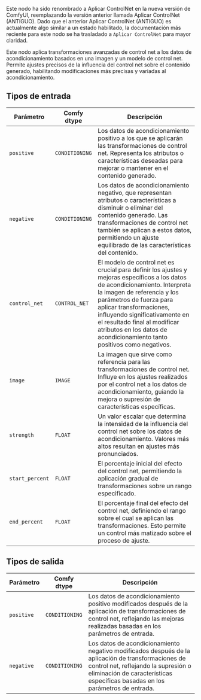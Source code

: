 > 
Este nodo ha sido renombrado a Aplicar ControlNet en la nueva versión de ComfyUI, reemplazando la versión anterior llamada Aplicar ControlNet (ANTIGUO). Dado que el anterior Aplicar ControlNet (ANTIGUO) es actualmente algo similar a un estado habilitado, la documentación más reciente para este nodo se ha trasladado a `Aplicar ControlNet` para mayor claridad.

Este nodo aplica transformaciones avanzadas de control net a los datos de acondicionamiento basados en una imagen y un modelo de control net. Permite ajustes precisos de la influencia del control net sobre el contenido generado, habilitando modificaciones más precisas y variadas al acondicionamiento.

## Tipos de entrada

| Parámetro | Comfy dtype | Descripción |
|-----------|-------------|-------------|
| `positive` | `CONDITIONING` | Los datos de acondicionamiento positivo a los que se aplicarán las transformaciones de control net. Representa los atributos o características deseadas para mejorar o mantener en el contenido generado. |
| `negative` | `CONDITIONING` | Los datos de acondicionamiento negativo, que representan atributos o características a disminuir o eliminar del contenido generado. Las transformaciones de control net también se aplican a estos datos, permitiendo un ajuste equilibrado de las características del contenido. |
| `control_net` | `CONTROL_NET` | El modelo de control net es crucial para definir los ajustes y mejoras específicos a los datos de acondicionamiento. Interpreta la imagen de referencia y los parámetros de fuerza para aplicar transformaciones, influyendo significativamente en el resultado final al modificar atributos en los datos de acondicionamiento tanto positivos como negativos. |
| `image` | `IMAGE` | La imagen que sirve como referencia para las transformaciones de control net. Influye en los ajustes realizados por el control net a los datos de acondicionamiento, guiando la mejora o supresión de características específicas. |
| `strength` | `FLOAT` | Un valor escalar que determina la intensidad de la influencia del control net sobre los datos de acondicionamiento. Valores más altos resultan en ajustes más pronunciados. |
| `start_percent` | `FLOAT` | El porcentaje inicial del efecto del control net, permitiendo la aplicación gradual de transformaciones sobre un rango especificado. |
| `end_percent` | `FLOAT` | El porcentaje final del efecto del control net, definiendo el rango sobre el cual se aplican las transformaciones. Esto permite un control más matizado sobre el proceso de ajuste. |

## Tipos de salida

| Parámetro | Comfy dtype | Descripción |
|-----------|-------------|-------------|
| `positive` | `CONDITIONING` | Los datos de acondicionamiento positivo modificados después de la aplicación de transformaciones de control net, reflejando las mejoras realizadas basadas en los parámetros de entrada. |
| `negative` | `CONDITIONING` | Los datos de acondicionamiento negativo modificados después de la aplicación de transformaciones de control net, reflejando la supresión o eliminación de características específicas basadas en los parámetros de entrada. |